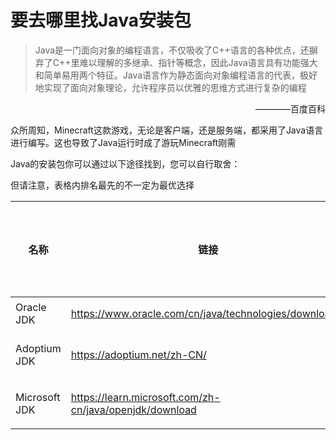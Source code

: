 # 要去哪里找Java安装包

> Java是一门面向对象的编程语言，不仅吸收了C++语言的各种优点，还摒弃了C++里难以理解的多继承、指针等概念，因此Java语言具有功能强大和简单易用两个特征。Java语言作为静态面向对象编程语言的代表，极好地实现了面向对象理论，允许程序员以优雅的思维方式进行复杂的编程

<p style="text-align: right;">————百度百科</p>

众所周知，Minecraft这款游戏，无论是客户端，还是服务端，都采用了Java语言进行编写。这也导致了Java运行时成了游玩Minecraft刚需

Java的安装包你可以通过以下途径找到，您可以自行取舍：

但请注意，表格内排名最先的不一定为最优选择

|名称|链接|下载速度|需要登录/注册|
|---|---|---|---|
|Oracle JDK|<https://www.oracle.com/cn/java/technologies/downloads/>|适中|需要|
|Adoptium JDK|<https://adoptium.net/zh-CN/>|慢|不需要|
|Microsoft JDK|<https://learn.microsoft.com/zh-cn/java/openjdk/download>|较快|不需要|
